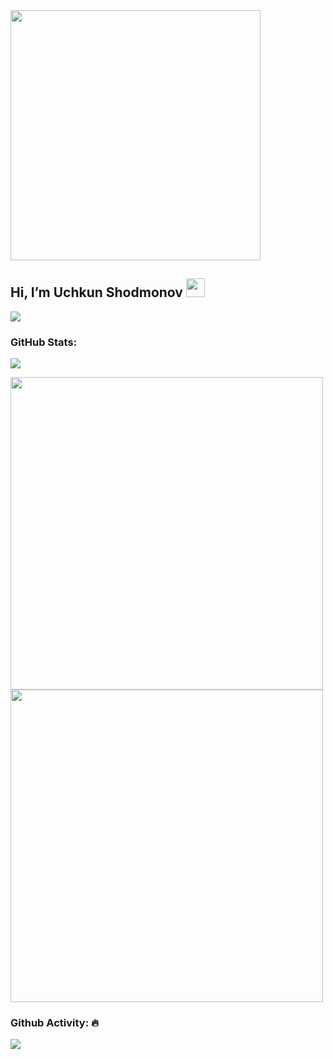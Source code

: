 <img align="center" src="https://github.com/oHTGo/oHTGo/blob/main/images/coding.gif" width="400">


## Hi, I’m Uchkun Shodmonov <img src = "https://raw.githubusercontent.com/MartinHeinz/MartinHeinz/master/wave.gif" width = 30px> 

<p>
  <a href="https://github.com/DenverCoder1/readme-typing-svg"><img src="https://readme-typing-svg.herokuapp.com?&font=IBM+Plex+Sans&color=abcdef&size=20&lines=Welcome+to+my+GitHub+Profile!;I'm+a+Flutter+Developer;I'm+also+a+Software+Engineering" /></a>
</p>


### GitHub Stats:
![](https://komarev.com/ghpvc/?username=UchqunShodmonov99)

<img src="https://github-readme-stats.vercel.app/api?username=UchqunShodmonov99&show_icons=true" width="500">

<img src="https://github-readme-stats.vercel.app/api/top-langs/?username=UchqunShodmonov99&theme=light" width="500">

### Github Activity: 🔥 
<img align="center" src="https://activity-graph.herokuapp.com/graph?username=UchqunShodmonov99&theme=dracula&color=B994E6&bg_color=2B2D3D" />

